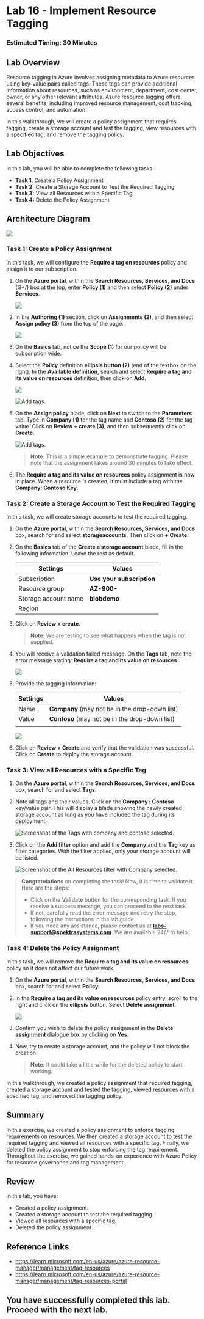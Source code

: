 # Lab 16 - Implement Resource Tagging

### Estimated Timing: 30 Minutes

## Lab Overview

Resource tagging in Azure involves assigning metadata to Azure resources using key-value pairs called tags. These tags can provide additional information about resources, such as environment, department, cost center, owner, or any other relevant attributes. Azure resource tagging offers several benefits, including improved resource management, cost tracking, access control, and automation. 

In this walkthrough, we will create a policy assignment that requires tagging, create a storage account and test the tagging, view resources with a specified tag, and remove the tagging policy.

## Lab Objectives

In this lab, you will be able to complete the following tasks:

+ **Task 1**: Create a Policy Assignment
+ **Task 2:** Create a Storage Account to Test the Required Tagging
+ **Task 3:** View all Resources with a Specific Tag
+ **Task 4:** Delete the Policy Assignment

## Architecture Diagram

![](../images/az900lab16.png)

### Task 1: Create a Policy Assignment

In this task, we will configure the **Require a tag on resources** policy and assign it to our subscription. 

1. On the **Azure portal**, within the **Search Resources, Services, and Docs** (G+/) box at the top, enter **Policy (1)** and then select **Policy (2)** under **Services**.

    ![](../images/lab17-image1.png)

1. In the **Authoring (1)** section, click on **Assignments (2)**, and then select **Assign policy (3)** from the top of the page.

   ![](../Labs/images/policy.png)

1. On the **Basics** tab, notice the **Scope (1)** for our policy will be subscription wide. 

1. Select the **Policy** definition **ellipsis button (2)** (end of the textbox on the right). In the **Available definition**, search and select **Require a tag and its value on resources** definition, then click on **Add**.

    ![](../images/az-900-t1-s4-5.png)

   ![Add tags.](../images/lba16.3c.png)

1. On the **Assign policy** blade, click on **Next**  to switch to the **Parameters** tab. Type in **Company (1)** for the tag name and **Contoso (2)** for the tag value. Click on **Review + create (3)**, and then subsequently click on **Create**.

    ![Add tags.](../images/lab16.png)

    >**Note:** This is a simple example to demonstrate tagging. Please note that the assignment takes around 30 minutes to take effect. 
 

1. The **Require a tag and its value on resources** policy assignment is now in place. When a resource is created, it must include a tag with the **Company: Contoso Key**.

### Task 2: Create a Storage Account to Test the Required Tagging

In this task, we will create storage accounts to test the required tagging. 

1. On the **Azure portal**, within the **Search Resources, Services, and Docs** box, search for and select **storageaccounts**. Then click on **+ Create**.

1. On the **Basics** tab of the **Create a storage account** blade, fill in the following information. Leave the rest as default.

    | Settings | Values | 
    | --- | --- |
    | Subscription | **Use your subscription** |
    | Resource group | **AZ-900-<inject key="DeploymentID" enableCopy="false"/>**  |
    | Storage account name | **blobdemo<inject key="DeploymentID" enableCopy="false"/>** |
    | Region | **<inject key="Region" enableCopy="false"/>** |
    
1. Click on **Review + create**. 

    > **Note:** We are testing to see what happens when the tag is not supplied. 

1. You will receive a validation failed message. On the **Tags** tab, note the error message stating: **Require a tag and its value on resources**. 

    ![](../images/lab04-image18.png)

1. Provide the tagging information: 

    | Settings | Values | 
    | --- | --- |
    | Name | **Company** (may not be in the drop-down list) |
    | Value| **Contoso** (may not be in the drop-down list) |
    | | |

   ![](../images/tagsstrogage.png)

1. Click on **Review + Create** and verify that the validation was successful. Click on **Create** to deploy the storage account. 

### Task 3: View all Resources with a Specific Tag

1. On the **Azure portal**, within the **Search Resources, Services, and Docs** box, search for and select **Tags**.

1. Note all tags and their values. Click on the **Company : Contoso** key/value pair. This will display a blade showing the newly created storage account as long as you have included the tag during its deployment. 

   ![Screenshot of the Tags with company and contoso selected.](../images/l16.4d.png)

1. Click on the **Add filter** option and add the **Company** and the **Tag** key as filter categories. With the filter applied, only your storage account will be listed.

    ![Screenshot of the All Resources filter with Company selected.](../images/l16.5e.png)

> **Congratulations** on completing the task! Now, it is time to validate it. Here are the steps:
> - Click on the **Validate** button for the corresponding task. If you receive a success message, you can proceed to the next task. 
> - If not, carefully read the error message and retry the step, following the instructions in the lab guide.
> - If you need any assistance, please contact us at **labs-support@spektrasystems.com**. We are available 24/7 to help.

<validation step="1abed690-3384-4756-82a5-4c5da948616c" />

### Task 4: Delete the Policy Assignment

In this task, we will remove the **Require a tag and its value on resources** policy so it does not affect our future work. 

1. On the **Azure portal**, within the **Search Resources, Services, and Docs** box, search for and select **Policy**.

1. In the **Require a tag and its value on resources** policy entry, scroll to the right and click on the **ellipsis** button. Select **Delete assignment**.

    ![](../images/lb16.2b.png)

1. Confirm you wish to delete the policy assignment in the **Delete assignment** dialogue box by clicking on **Yes.**

1. Now, try to create a storage account, and the policy will not block the creation.

   >**Note:** It could take a little while for the deleted policy to start working.

In this walkthrough, we created a policy assignment that required tagging, created a storage account and tested the tagging, viewed resources with a specified tag, and removed the tagging policy.

## Summary
In this exercise, we created a policy assignment to enforce tagging requirements on resources. We then created a storage account to test the required tagging and viewed all resources with a specific tag. Finally, we deleted the policy assignment to stop enforcing the tag requirement. Throughout the exercise, we gained hands-on experience with Azure Policy for resource governance and tag management.

## Review
In this lab, you have:
- Created a policy assignment.
- Created a storage account to test the required tagging.
- Viewed all resources with a specific tag.
- Deleted the policy assignment.

## Reference Links

- https://learn.microsoft.com/en-us/azure/azure-resource-manager/management/tag-resources
- https://learn.microsoft.com/en-us/azure/azure-resource-manager/management/tag-resources-portal
  
## You have successfully completed this lab. Proceed with the next lab.
